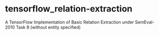 # tensorflow_relation-extraction
A TensorFlow Implementation of Basic Relation Extraction under SemEval-2010 Task 8 (without entity specified)
